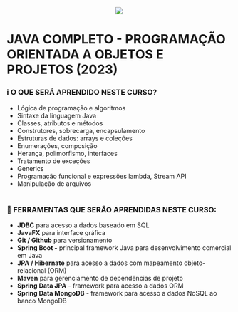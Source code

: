 <p align="center">
  <img src="https://img-c.udemycdn.com/course/750x422/1701388_0134.jpg">
</p>

# JAVA COMPLETO - PROGRAMAÇÃO ORIENTADA A OBJETOS E PROJETOS (2023)
### :information_source: O QUE SERÁ APRENDIDO NESTE CURSO?
- Lógica de programação e algoritmos
- Sintaxe da linguagem Java
- Classes, atributos e métodos
- Construtores, sobrecarga, encapsulamento
- Estruturas de dados: arrays e coleções
- Enumerações, composição
- Herança, polimorfismo, interfaces
- Tratamento de exceções
- Generics
- Programação funcional e expressões lambda, Stream API
- Manipulação de arquivos
#
### :rocket: FERRAMENTAS QUE SERÃO APRENDIDAS NESTE CURSO:
- **JDBC** para acesso a dados baseado em SQL
- **JavaFX** para interface gráfica
- **Git / Github** para versionamento
- **Spring Boot -** principal framework Java para desenvolvimento comercial em Java
- **JPA / Hibernate** para acesso a dados com mapeamento objeto-relacional (ORM)
- **Maven** para gerenciamento de dependências de projeto
- **Spring Data JPA** - framework para acesso a dados ORM
- **Spring Data MongoDB** - framework para acesso a dados NoSQL ao banco MongoDB
